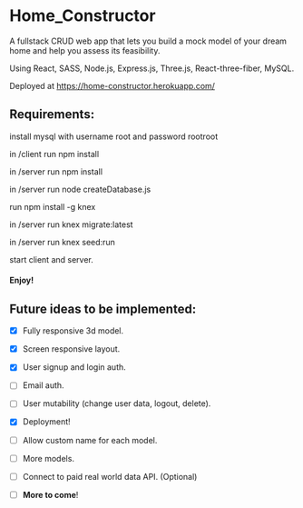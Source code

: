 # Home_Constructor

A fullstack CRUD web app that lets you build a mock model of your dream home and help you assess its feasibility.

Using React, SASS, Node.js, Express.js, Three.js, React-three-fiber, MySQL.

Deployed at https://home-constructor.herokuapp.com/


## Requirements:

install mysql with username root and password rootroot

in /client run npm install

in /server run npm install

in /server run node createDatabase.js

run npm install -g knex

in /server run knex migrate:latest

in /server run knex seed:run

start client and server.
#### Enjoy!


## Future ideas to be implemented:

- [x] Fully responsive 3d model.
- [x] Screen responsive layout.
- [x] User signup and login auth.
- [ ] Email auth.
- [ ] User mutability (change user data, logout, delete).
- [x] Deployment!
- [ ] Allow custom name for each model.
- [ ] More models.
- [ ] Connect to paid real world data API. \(Optional)
- [ ] **More to come**!


